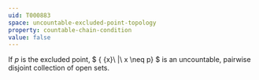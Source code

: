 ```yaml
---
uid: T000883
space: uncountable-excluded-point-topology
property: countable-chain-condition
value: false
---
```

If $p$ is the excluded point, $ \{ \{x\}\ |\ x \neq p\} $ is an uncountable, pairwise disjoint collection of open sets.

